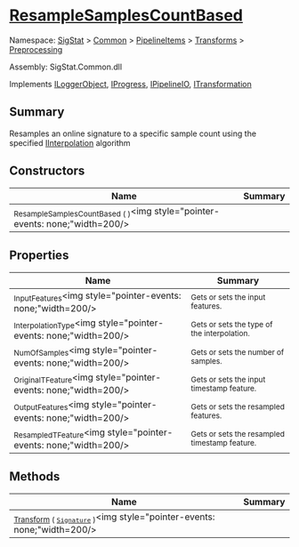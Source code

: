 # [ResampleSamplesCountBased](./ResampleSamplesCountBased.md)

Namespace: [SigStat]() > [Common](./../../../README.md) > [PipelineItems]() > [Transforms]() > [Preprocessing](./README.md)

Assembly: SigStat.Common.dll

Implements [ILoggerObject](./../../../ILoggerObject.md), [IProgress](./../../../Helpers/IProgress.md), [IPipelineIO](./../../../Pipeline/IPipelineIO.md), [ITransformation](./../../../ITransformation.md)

## Summary
Resamples an online signature to a specific sample count using the specified [IInterpolation](https://github.com/hargitomi97/sigstat/blob/master/docs/md/SigStat/Common/PipelineItems/Transforms/Preprocessing/IInterpolation.md) algorithm

## Constructors

| Name | Summary | 
| --- | --- | 
| <sub>ResampleSamplesCountBased (  )</sub><img style="pointer-events: none;"width=200/></div>| <sub></sub>| <br>


## Properties

| Name | Summary | 
| --- | --- | 
| <sub>InputFeatures</sub><img style="pointer-events: none;"width=200/></div>| <sub>Gets or sets the input features.</sub>| <br>
| <sub>InterpolationType</sub><img style="pointer-events: none;"width=200/></div>| <sub>Gets or sets the type of the interpolation. <seealso cref="T:SigStat.Common.PipelineItems.Transforms.Preprocessing.IInterpolation" /></sub>| <br>
| <sub>NumOfSamples</sub><img style="pointer-events: none;"width=200/></div>| <sub>Gets or sets the number of samples.</sub>| <br>
| <sub>OriginalTFeature</sub><img style="pointer-events: none;"width=200/></div>| <sub>Gets or sets the input timestamp feature.</sub>| <br>
| <sub>OutputFeatures</sub><img style="pointer-events: none;"width=200/></div>| <sub>Gets or sets the resampled  features.</sub>| <br>
| <sub>ResampledTFeature</sub><img style="pointer-events: none;"width=200/></div>| <sub>Gets or sets the resampled timestamp feature.</sub>| <br>


## Methods

| Name | Summary | 
| --- | --- | 
| <sub>[Transform](./Methods/ResampleSamplesCountBased-100663829.md) ( [`Signature`](./../../../Signature.md) )</sub><img style="pointer-events: none;"width=200/></div>| <sub></sub>| <br>


